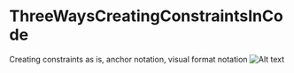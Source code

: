 # ThreeWaysCreatingConstraintsInCode
Creating constraints as is, anchor notation, visual format notation
![Alt text](views.jpg?raw=true "Views")
